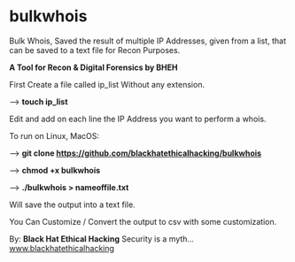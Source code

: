 # bulkwhois

Bulk Whois, Saved the result of multiple IP Addresses, given from a list, that can be saved to a text file for Recon Purposes.

**A Tool for Recon & Digital Forensics by BHEH**

First Create a file called ip_list Without any extension.

--> **touch ip_list**

Edit and add on each line the IP Address you want to perform a whois.

To run on Linux, MacOS:

--> **git clone https://github.com/blackhatethicalhacking/bulkwhois**

--> **chmod +x bulkwhois**

--> **./bulkwhois > nameoffile.txt**

Will save the output into a text file.

You Can Customize / Convert the output to csv with some customization.

By:
**Black Hat Ethical Hacking**
Security is a myth...
www.blackhatethicalhacking



